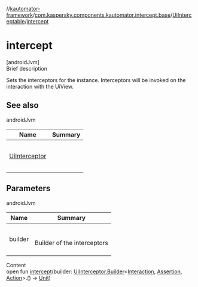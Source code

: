 //[kautomator-framework](../../index.md)/[com.kaspersky.components.kautomator.intercept.base](../index.md)/[UiInterceptable](index.md)/[intercept](intercept.md)



# intercept  
[androidJvm]  
Brief description  


Sets the interceptors for the instance. Interceptors will be invoked on the interaction with the UiView.



## See also  
  
androidJvm  
  
|  Name|  Summary| 
|---|---|
| [UiInterceptor](../-ui-interceptor/index.md)| <br><br><br><br>
  


## Parameters  
  
androidJvm  
  
|  Name|  Summary| 
|---|---|
| builder| <br><br>Builder of the interceptors<br><br>
  
  
Content  
open fun [intercept](intercept.md)(builder: [UiInterceptor.Builder](../-ui-interceptor/-builder/index.md)<[Interaction](index.md), [Assertion](index.md), [Action](index.md)>.() -> [Unit](https://kotlinlang.org/api/latest/jvm/stdlib/kotlin/-unit/index.html))  



